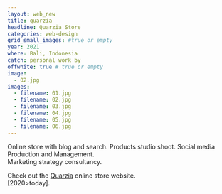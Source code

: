 ```yaml
---
layout: web_new
title: quarzia
headline: Quarzia Store
categories: web-design
grid_small_images: #true or empty
year: 2021
where: Bali, Indonesia
catch: personal work by
offwhite: true # true or empty
image:
  - 02.jpg
images:
  - filename: 01.jpg
  - filename: 02.jpg
  - filename: 03.jpg
  - filename: 04.jpg
  - filename: 05.jpg
  - filename: 06.jpg
---
```


Online store with blog and search. Products studio shoot.   Social media Production and Management.  
Marketing strategy consultancy.   

Check out the [Quarzia](https://quarzia.it) online store website.  
[2020>today].
